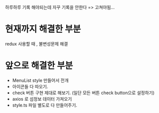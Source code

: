 하루하루 기록 해야되는데 자꾸 기록을 안한다 => 고쳐야됨...

# 현재까지 해결한 부분

redux 사용할 때 , 불변성문제 해결

# 앞으로 해결한 부분

- MenuList style 만들어서 전개
- 아이콘들 다 따오기.
- check 버튼 구현 제대로 해보기. (일단 모든 버튼 check button으로 설정하기)
- axios 로 섬정보 데이터 가져오기
- style.ts 파일 별도로 다 만들어주기.
